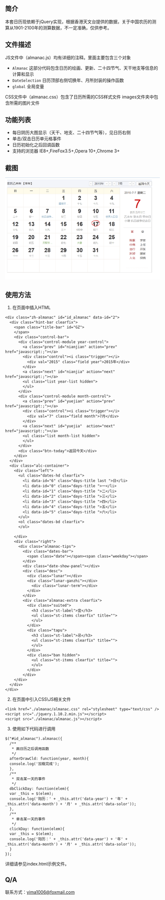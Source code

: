 ## 简介
 本套日历现依赖于jQuery实现，根据香港天文台提供的数据，关于中国农历的测算从1901-2100年的测算数据，不一定准确，仅供参考。

## 文件描述
  JS文件中（almanac.js）均有详细的注释。里面主要包含三个对象
  * `Almanac` 这部分代码包含日历的绘画、更新、二十四节气、天干地支等信息的计算和显示
  * `DateSelection` 日历顶部右侧切换年、月所封装的操作函数
  * `global` 全局变量

  CSS文件中（almanac.css）包含了日历所需的CSS样式文件
  images文件夹中包含所需的图片文件

## 功能列表
  * 每日阴历大图显示（天干、地支、二十四节气等），见日历右侧
  * 单击/双击日历单元格事件
  * 日历初始化之后回调函数
  * 支持的浏览器 IE8+,FireFox3.5+,Opera 10+,Chrome 3+ 

## 截图
  ![日历截图](shortcut.png)

## 使用方法
  1. 在页面中插入HTML
  ```
  <div class="zh-almanac" id="id_almanac" data-id="2">
    <div class="hint-bar clearfix">
      <span class="title-bar" id="GZ">
      </span>
      <div class="control-bar">
        <div class="control-module year-control">
          <a class="prev" id="nianjian" action="prev" href="javascript:;"></a>
          <div class="control"><i class="trigger"></i>
            <div val="2015" class="field year">2015年</div>
          </div>
          <a class="next" id="nianjia" action="next" href="javascript:;"></a>
          <ul class="list year-list hidden">
          </ul>
        </div>
        <div class="control-module month-control">
          <a class="prev" id="yuejian" action="prev" href="javascript:;"></a>
          <div class="control"><i class="trigger"></i>
            <div val="7" class="field month">7月</div>
          </div>
          <a class="next" id="yuejia"  action="next" href="javascript:;"></a>
          <ul class="list month-list hidden">
          </ul>
        </div>
        <div class="btn-today">返回今天</div>
      </div>
    </div>
    <div class="alc-container">
      <div class="left">
        <ul class="dates-hd clearfix">
          <li data-id="6" class="days-title last ">日</li>
          <li data-id="0" class="days-title ">一</li>
          <li data-id="1" class="days-title ">二</li>
          <li data-id="2" class="days-title ">三</li>
          <li data-id="3" class="days-title ">四</li>
          <li data-id="4" class="days-title ">五</li>
          <li data-id="5" class="days-title ">六</li>
        </ul>
        <ol class="dates-bd clearfix">
        </ol>

      </div>
      <div class="right">
        <div class="almanac-tips">
          <div class="dates-bar">
            <span class="date"></span><span class="weekday"></span>
          </div>
          <div class="date-show-panel"></div>
          <div class="desc">
            <div class="lunar"></div>
            <div class="lunar-ganzhi"></div>
              <div class="lunar-term"></div>
            </div>
          </div>
          <div class="almanac-extra clearfix">
            <div class="suited">
              <h3 class="st-label">宜</h3>
              <ul class="st-items clearfix" title="">
              </ul>
            </div>
            <div class="tapu">
              <h3 class="st-label">忌</h3>
              <ul class="st-items clearfix" title="">
              </ul>
            </div>
            <div class="ban hidden">
              <ul class="st-items clearfix" title="">
              </ul>
            </div>
          </div>
      </div>
    </div>
  </div>
   ```

  2. 在页面中引入CSS\JS相关文件

  ```
  <link href="./almanac/almanac.css" rel="stylesheet" type="text/css" />
  <script src="./jquery.1.10.2.min.js"></script> 
  <script src="./almanac/almanac.js"></script>
  ```

  3. 使用如下代码进行调用

  ```
  $("#id_almanac").almanac({
    /**
     * 画日历之后调用函数
     */
    afterDrawCld: function(year, month){
    console.log('加载完成');
    },
    /**
     * 双击某一天的事件
     */
    dbClickDay: function(elem){
    var _this = $(elem);
    console.log('阳历：' + _this.attr('data-year') + '年' + _this.attr('data-month') + '月' + _this.attr('data-solor'));
    },
    /**
     * 单击某一天的事件
     */
    clickDay: function(elem){
    var _this = $(elem);
    console.log('阳历：' + _this.attr('data-year') + '年' + _this.attr('data-month') + '月' + _this.attr('data-solor'));
    }
  });
  ```

  详细请参见index.html示例文件。

## Q/A
  联系方式：yima1006@foxmail.com